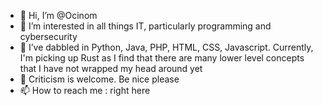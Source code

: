 - 👋 Hi, I’m @Ocinom
- 👀 I’m interested in all things IT, particularly programming and cybersecurity
- 🌱 I’ve dabbled in Python, Java, PHP, HTML, CSS, Javascript. Currently, I'm picking up Rust as I find that there are many lower level concepts that I have not wrapped my head around yet
- 💞️ Criticism is welcome. Be nice please
- 📫 How to reach me : right here

<!---
Ocinom/Ocinom is a ✨ special ✨ repository because its `README.md` (this file) appears on your GitHub profile.
You can click the Preview link to take a look at your changes.
--->
